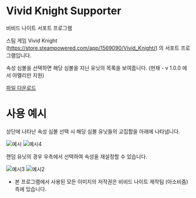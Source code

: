 # Vivid Knight Supporter
비비드 나이트 서포트 프로그램

스팀 게임 Vivid Knight (<https://store.steampowered.com/app/1569090/Vivid_Knight/>) 의 서포트 프로그램입니다.

속성 심볼을 선택하면 해당 심볼을 지닌 유닛의 목록을 보여줍니다.
(현재 - v 1.0.0 에서 아멜리만 지원)

[파일 다운로드](https://github.com/luku756/VividSupporter/raw/master/dist/%EB%B9%84%EB%B9%84%EB%93%9C%20%EB%82%98%EC%9D%B4%ED%8A%B8%20%EC%84%9C%ED%8F%AC%ED%84%B0.exe)

# 사용 예시

상단에 나타난 속성 심볼 선택 시 해당 심볼 유닛들의 교집합을 아래에 나타냅니다.

![예시](https://user-images.githubusercontent.com/43954535/140516518-c7d1505d-666f-4324-bf77-7188906d6572.PNG)
![예시4](https://user-images.githubusercontent.com/43954535/140516532-268baf51-800b-4f9a-8f28-6a6c52cb3b18.PNG)

랜덤 유닛의 경우 우측에서 선택하여 속성을 재설정할 수 있습니다.

![예시3](https://user-images.githubusercontent.com/43954535/140516530-a8e2cd8f-1af9-4a08-b833-6641bfe63c6b.png)
![예시2](https://user-images.githubusercontent.com/43954535/140516526-f9cc47c9-06a3-4741-bc65-7b3aceffef49.PNG)



* 본 프로그램에서 사용된 모든 이미지의 저작권은 비비드 나이트 제작팀 (아소비즘) 측에 있습니다.
